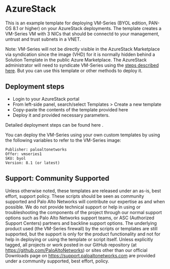 # AzureStack
This is an example template for deploying VM-Series (BYOL edition, PAN-OS 8.1 or higher) on your AzureStack deployments. The template creates a VM-Series VM with 3 NICs that should be connectd to your management, untrust and trust subnets in a VNET. 

Note: VM-Series will not be directly visible in the AzureStack Marketplace via syndication since the image (VHD) for it is normally hidden behind a Solution Template in the public Azure Marketplace. The AzureStack administrator will need to syndicate VM-Series using the [steps described here](https://docs.microsoft.com/en-us/azure/azure-stack/azure-stack-download-azure-marketplace-item). But you can use this template or other methods to  deploy it. 

## Deployment steps
* Login to your AzureStack portal
* From left-side panel, search/select Templates > Create a new template
* Copy-paste the contents of the template provided here
* Deploy it and provided necessary parameters.

Detailed deployment steps can be found here <TBD>. 
  
You can deploy the VM-Series using your own custom templates by using the following variables to refer to the VM-Series image:
```
Publisher: paloaltonetworks
Offer: vmseries1
SKU: byol
Version: 8.1 (or latest)
````

## Support: Community Supported
Unless otherwise noted, these templates are released under an as-is, best effort, support policy. These scripts should be seen as community supported and Palo Alto Networks will contribute our expertise as and when possible. We do not provide technical support or help in using or troubleshooting the components of the project through our normal support options such as Palo Alto Networks support teams, or ASC (Authorized Support Centers) partners and backline support options. The underlying product used (the VM-Series firewall) by the scripts or templates are still supported, but the support is only for the product functionality and not for help in deploying or using the template or script itself. Unless explicitly tagged, all projects or work posted in our GitHub repository (at https://github.com/PaloAltoNetworks) or sites other than our official Downloads page on https://support.paloaltonetworks.com are provided under a community supported, best effort, policy.
